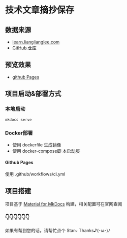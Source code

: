 # 技术文章摘抄保存

## 数据来源

+ [learn.lianglianglee.com](https://learn.lianglianglee.com)
+ [GitHub 仓库](https://github.com/zhwei820/learn.lianglianglee.com)

## 预览效果

+ [github Pages](https://jint233.github.io/)

## 项目启动&部署方式

### 本地启动

```bash
mkdocs serve
```

### Docker部署

* 使用 dockerfile 生成镜像
* 使用 docker-compose脚 本启动服
  
#### Github Pages

使用 .github/workflows/ci.yml

## 项目搭建

项目基于 [Material for MkDocs](https://squidfunk.github.io/mkdocs-material/getting-started/) 构建，相关配置可在官网查阅

### 👇👇👇👇👇👇
如果有帮到您的话，请帮忙点个 Star~ Thanks♪(･ω･)ﾉ
